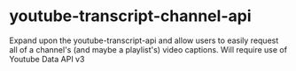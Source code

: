 # youtube-transcript-channel-api
Expand upon the youtube-transcript-api and allow users to easily request all of a channel's (and maybe a playlist's) video captions. Will require use of Youtube Data API v3
